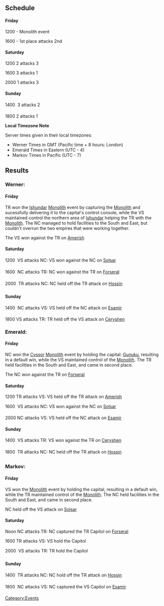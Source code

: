 ## Schedule

#### Friday

1200 - Monolith event

1600 - 1st place attacks 2nd

#### Saturday

1200 2 attacks 3

1600 3 attacks 1

2000 1 attacks 3

#### Sunday

1400  3 attacks 2

1800 2 attacks 1

<b>Local Timezone Note</b>

Server times given in their local timezones:

- Werner Times in GMT (Pacific time + 8 hours: London)
- Emerald Times in Eastern (UTC - 4)
- Markov Times in Pacific (UTC - 7)

## Results

### Werner:

#### Friday

TR won the [Ishundar](Ishundar.md "wikilink")
[Monolith](Monolith.md "wikilink") event by capturing the
[Monolith](Monolith.md "wikilink") and sucessfully delivering it to the
capital's control console, while the VS maintained control the northern
area of [Ishundar](Ishundar.md "wikilink") helping the TR with the
[Monolith](Monolith.md "wikilink"). The NC managed to hold facilities to
the South and East, but couldn't overrun the two empires that were
working together.

The VS won against the TR on [Amerish](Amerish.md "wikilink")

#### Saturday

1200  VS attacks NC: VS won against the NC on
[Solsar](Solsar.md "wikilink")

1600  NC attacks TR: NC won against the TR on
[Forseral](Forseral.md "wikilink")

2000  TR attacks NC: NC held off the TR attack on
[Hossin](Hossin.md "wikilink")

#### Sunday

1400  NC attacks VS: VS held off the NC attack on
[Esamir](Esamir.md "wikilink")

1800 VS attacks TR: TR held off the VS attack on
[Ceryshen](Ceryshen.md "wikilink")

### Emerald:

#### Friday

NC won the [Cyssor](Cyssor.md "wikilink") [Monolith](Monolith.md "wikilink")
event by holding the capital: [Gunuku](Gunuku.md "wikilink"), resulting in
a default win, while the VS maintained control of the
[Monolith](Monolith.md "wikilink"). The TR held facilities in the South and
East, and came in second place.

The NC won against the TR on [Forseral](Forseral.md "wikilink")

#### Saturday

1200 TR attacks VS: VS held off the TR attack on
[Amerish](Amerish.md "wikilink")

1600  VS attacks NC: VS won against the NC on
[Solsar](Solsar.md "wikilink")

2000 NC attacks VS: VS held off the NC attack on
[Esamir](Esamir.md "wikilink")

#### Sunday

1400  VS attacks TR: VS won against the TR on
[Ceryshen](Ceryshen.md "wikilink")

1800  TR attacks NC: NC held off the TR attack on
[Hossin](Hossin.md "wikilink")

### Markov:

#### Friday

VS won the [Monolith](Monolith.md "wikilink") event by holding the capital,
resulting in a default win, while the TR maintained control of the
[Monolith](Monolith.md "wikilink"). The NC held facilities in the South and
East, and came in second place.

NC held off the VS attack on [Solsar](Solsar.md "wikilink")

#### Saturday

Noon NC attacks TR: NC captured the TR Capitol on
[Forseral](Forseral.md "wikilink")

1600 TR attacks VS: VS hold the Capitol

2000  VS attacks TR: TR hold the Capitol

#### Sunday

1400  TR attacks NC: NC hold off the TR attack on
[Hossin](Hossin.md "wikilink")

1800  NC attacks VS: NC captured the VS Capitol on
[Esamir](Esamir.md "wikilink")

[Category:Events](Category:Events.md "wikilink")
